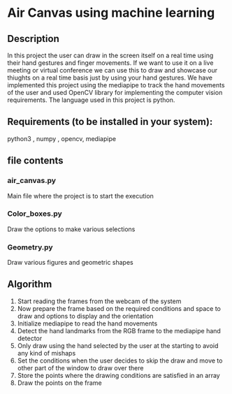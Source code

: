 # Air Canvas using machine learning

## Description

In this project the user can draw in the screen itself on a real time using their hand gestures and finger movements.
If we want to use it on a live meeting or virtual conference we can use this to draw and showcase our thiughts on a real time basis just by using your hand gestures.
We have implemented this project using the mediapipe to track the hand movements of the user and used OpenCV library for implementing the computer vision requirements.
The language used in this project is python.

## Requirements (to be installed in your system):

python3 , numpy , opencv, mediapipe

## file contents

### air_canvas.py

Main file where the project is to start the execution

### Color_boxes.py

Draw the options to make various selections

### Geometry.py

Draw various figures and geometric shapes

## Algorithm

1. Start reading the frames from the webcam of the system
2. Now prepare the frame based on the required conditions and space to draw and options to display and the orientation
3. Initialize mediapipe to read the hand movements
4. Detect the hand landmarks from the RGB frame to the mediapipe hand detector
5. Only draw using the hand selected by the user at the starting to avoid any kind of mishaps
6. Set the conditions when the user decides to skip the draw and move to other part of the window to draw over there
7. Store the points where the drawing conditions are satisfied in an array
8. Draw the points on the frame
